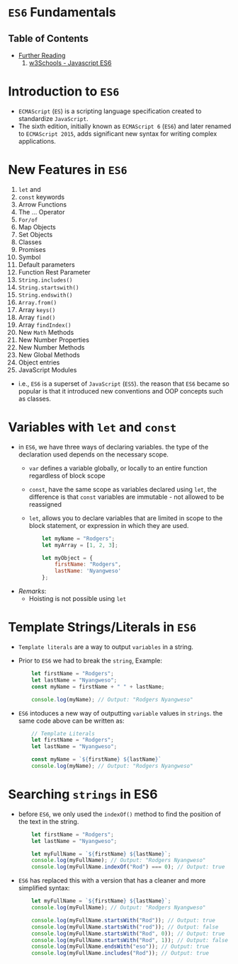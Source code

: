 # `ES6` Fundamentals

## Table of Contents
- [Further Reading]()
    1. [w3Schools - Javascript ES6](https://www.w3schools.com/js/js_es6.asp)

# Introduction to `ES6`
* `ECMAScript` (`ES`) is a scripting language specification created to standardize `JavaScript`. 
* The sixth edition, initially known as `ECMAScript 6` (`ES6`) and later renamed to `ECMAScript 2015`, adds significant new syntax for writing complex applications.

# New Features in `ES6`
1. `let` and 
2. `const` keywords
3. Arrow Functions
4. The ... Operator
5. `For/of`
6. Map Objects
7. Set Objects
8. Classes
9. Promises
10. Symbol
11. Default parameters
12. Function Rest Parameter
13. `String.includes()`
14. `String.startswith()`
15. `String.endswith()`
16. `Array.from()`
17. Array `keys()`
18. Array `find()`
19. Array `findIndex()`
20. New `Math` Methods
21. New Number Properties
22. New Number Methods
23. New Global Methods
24. Object entries
25. JavaScript Modules

* i.e., `ES6` is a superset of `JavaScript` (`ES5`). the reason that `ES6` became so popular is that it introduced new conventions and OOP concepts such as classes.

# Variables with `let` and `const`
* in `ES6`, we have three ways of declaring variables. the type of the declaration used depends on the necessary scope.
  * `var` defines a variable globally, or locally to an entire function regardless of block scope
  * `const`, have the same scope as variables declared using `let`, the difference is that `const` variables are immutable - not allowed to be reassigned
  * `let`, allows you to declare variables that are limited in scope to the block statement, or expression in which they are used.

    ```js
        let myName = "Rodgers";
        let myArray = [1, 2, 3];

        let myObject = {
            firstName: "Rodgers",
            lastName: 'Nyangweso'
        };
    ```
* _Remarks_:
  * Hoisting is not possible using `let`

# Template Strings/Literals in `ES6`
* `Template literals` are a way to output `variables` in a string.
* Prior to `ES6` we had to break the `string`, Example:

    ```js
        let firstName = "Rodgers";
        let lastName = "Nyangweso";
        const myName = firstName + " " + lastName;

        console.log(myName); // Output: "Rodgers Nyangweso"
    ```
* `ES6` intoduces a new way of outputting `variable` values in `strings`. the same code above can be written as:

    ```js
        // Template Literals
        let firstName = "Rodgers";
        let lastName = "Nyangweso";

        const myName = `${firstName} ${lastName}`
        console.log(myName); // Output: "Rodgers Nyangweso"
    ```

# Searching `strings` in ES6
* before `ES6`, we only used the `indexOf()` method to find the position of the text in the string.

    ```js
        let firstName = "Rodgers";
        let lastName = "Nyangweso";

        let myFullName = `${firstName} ${lastName}`;
        console.log(myFullName); // Output: "Rodgers Nyangweso"
        console.log(myFullName.indexOf("Rod") === 0); // Output: true
    ```
* `ES6` has replaced this with a version that has a cleaner and more simplified syntax:

    ```js
        let myFullName = `${firstName} ${lastName}`;
        console.log(myFullName); // Output: "Rodgers Nyangweso"

        console.log(myFullName.startsWith("Rod")); // Output: true
        console.log(myFullName.startsWith("rod")); // Output: false
        console.log(myFullName.startsWith("Rod", 0)); // Output: true
        console.log(myFullName.startsWith("Rod", 1)); // Output: false
        console.log(myFullName.endsWith("eso")); // Output: true
        console.log(myFullName.includes("Rod")); // Output: true
    ```